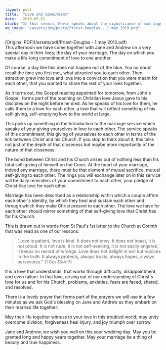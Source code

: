 ```yaml
---
layout: post
title:  "Love and Commitment"
date:   2010-05-01
blurb: "In this sermon, Kevin speaks about the significance of marriage as a life-long commitment of love, reflecting on the self-giving nature of Christ's love for the Church. He draws parallels between the bond of marriage and the relationship between Christ and his Church, emphasizing mutual sacrifice and the importance of nurturing love that is patient, kind, and persevering, as described in 1 Corinthians 13:4-7."
og_image: "/assets/img/posts/Priest-Douglas - 1 may 2010.png"
---
```

[Original PDF](/assets/pdf/Priest-Douglas - 1 may 2010.pdf)    
This afternoon we have come together with Jane and Andrew on a very special day in their lives; the day of your marriage. The day on which you make a life-long commitment of love to one another.

Of course, a day like this does not happen out of the blue. You no doubt recall the time you first met, what attracted you to each other. Then attraction grew into love and love into a conviction that you were meant for each other, that you wanted to share the rest of your lives together.

As it turns out, the Gospel reading appointed for tomorrow, from John's Gospel, forms part of the teaching on Christian love Jesus gave to his disciples on the night before he died. As he speaks of his love for them, he calls them to a love for each other, a love that will reflect something of his self-giving, self-emptying love to the world at large.

This picks up something in the Introduction to the marriage service which speaks of your giving yourselves in love to each other. The service speaks of this commitment, this giving of yourselves to each other in terms of the link between Christ and his Church. If you stop to think about it, this talks not just of the depth of that closeness but maybe more importantly of the nature of that closeness.

The bond between Christ and his Church arises out of nothing less than his total self-giving of himself on the Cross. At the heart of your marriage, indeed any marriage, there must be that element of mutual sacrifice, mutual self-giving to each other. The rings you will exchange later on in this service will be daily reminders of your commitment to each other, your pledge of Christ-like love for each other.

Marriage has been described as a relationship within which a couple affirm each other's identity, by which they heal and sustain each other and through which they make Christ present to each other. The love we have for each other should mirror something of that self-giving love that Christ has for his Church.

This is drawn out in words from St Paul's 1st letter to the Church at Corinth that was read as one of our lessons:

> "Love is patient, love is kind. It does not envy, it does not boast, it is not proud. It is not rude, it is not self-seeking, it is not easily angered, it keeps no record of wrongs. Love does not delight in evil but rejoices in the truth. It always protects, always trusts, always hopes, always perseveres." (1 Cor 13:4-7)

It is a love that understands, that works through difficulty, disappointment, and even failure. In that love, arising out of our understanding of Christ's love for us and for his Church, problems, anxieties, fears are faced, shared, and resolved.

There is a lovely prayer that forms part of the prayers we will use in a few minutes as we ask God's blessing on Jane and Andrew as they embark on their married life together:

May their life together witness to your love in this troubled world; may unity overcome division, forgiveness heal injury, and joy triumph over sorrow.

Jane and Andrew, we wish you well on this your wedding day. May you be granted long and happy years together. May your marriage be a thing of beauty and true happiness.
